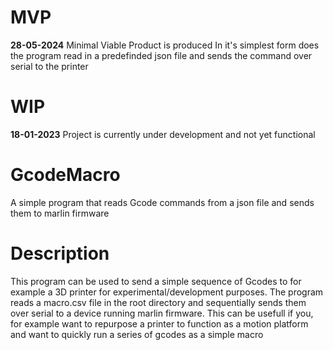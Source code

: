 # MVP
**28-05-2024**
Minimal Viable Product is produced
In it's simplest form does the program read in a predefinded json file and sends the command over serial to the printer

# WIP
**18-01-2023**
Project is currently under development and not yet functional

# GcodeMacro
A simple program that reads Gcode commands from a json file and sends them to marlin firmware

# Description
This program can be used to send a simple sequence of Gcodes to for example a 3D printer for experimental/development purposes.
The program reads a macro.csv file in the root directory and sequentially sends them over serial to a device running marlin firmware. 
This can be usefull if you, for example want to repurpose a printer to function as a motion platform and want to quickly run a series of gcodes as a simple macro